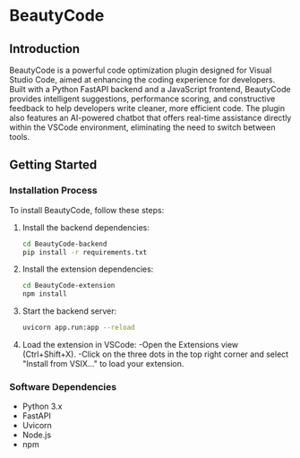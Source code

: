 # BeautyCode

## Introduction
BeautyCode is a powerful code optimization plugin designed for Visual Studio Code, aimed at enhancing the coding experience for developers. Built with a Python FastAPI backend and a JavaScript frontend, BeautyCode provides intelligent suggestions, performance scoring, and constructive feedback to help developers write cleaner, more efficient code. The plugin also features an AI-powered chatbot that offers real-time assistance directly within the VSCode environment, eliminating the need to switch between tools.

## Getting Started

### Installation Process
To install BeautyCode, follow these steps:

1. Install the backend dependencies:
    ```bash
    cd BeautyCode-backend
    pip install -r requirements.txt

2. Install the extension dependencies:
    ```bash
    cd BeautyCode-extension
    npm install

3. Start the backend server:
    ```bash
    uvicorn app.run:app --reload

4. Load the extension in VSCode:
    -Open the Extensions view (Ctrl+Shift+X).
    -Click on the three dots in the top right corner and select "Install from VSIX..." to load your extension.

### Software Dependencies
* Python 3.x
* FastAPI
* Uvicorn
* Node.js
* npm
